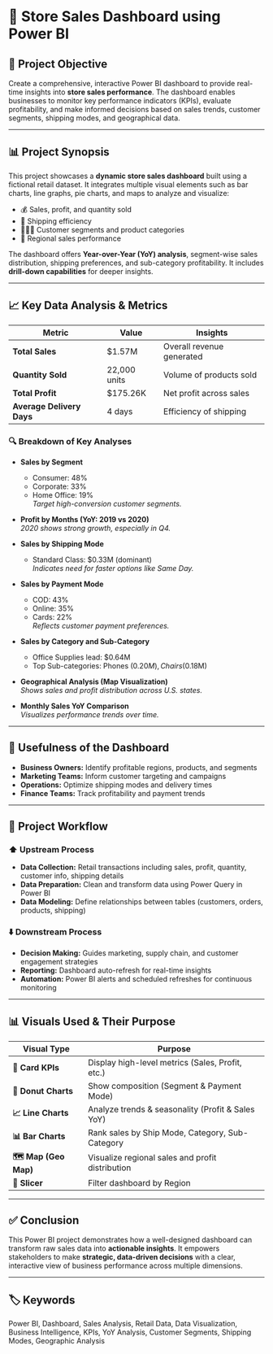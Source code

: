 # 🛒 Store Sales Dashboard using Power BI

## 🎯 Project Objective
Create a comprehensive, interactive Power BI dashboard to provide real-time insights into **store sales performance**. The dashboard enables businesses to monitor key performance indicators (KPIs), evaluate profitability, and make informed decisions based on sales trends, customer segments, shipping modes, and geographical data.

---

## 📊 Project Synopsis
This project showcases a **dynamic store sales dashboard** built using a fictional retail dataset. It integrates multiple visual elements such as bar charts, line graphs, pie charts, and maps to analyze and visualize:

- 💰 Sales, profit, and quantity sold  
- 🚚 Shipping efficiency  
- 🧑‍🤝‍🧑 Customer segments and product categories  
- 📍 Regional sales performance  

The dashboard offers **Year-over-Year (YoY) analysis**, segment-wise sales distribution, shipping preferences, and sub-category profitability. It includes **drill-down capabilities** for deeper insights.

---

## 📈 Key Data Analysis & Metrics

| Metric                  | Value       | Insights                                    |
|-------------------------|-------------|---------------------------------------------|
| **Total Sales**         | $1.57M      | Overall revenue generated                    |
| **Quantity Sold**       | 22,000 units| Volume of products sold                       |
| **Total Profit**        | $175.26K    | Net profit across sales                       |
| **Average Delivery Days**| 4 days      | Efficiency of shipping                        |

### 🔍 Breakdown of Key Analyses

- **Sales by Segment**  
  - Consumer: 48%  
  - Corporate: 33%  
  - Home Office: 19%  
  *Target high-conversion customer segments.*

- **Profit by Months (YoY: 2019 vs 2020)**  
  *2020 shows strong growth, especially in Q4.*

- **Sales by Shipping Mode**  
  - Standard Class: $0.33M (dominant)  
  *Indicates need for faster options like Same Day.*

- **Sales by Payment Mode**  
  - COD: 43%  
  - Online: 35%  
  - Cards: 22%  
  *Reflects customer payment preferences.*

- **Sales by Category and Sub-Category**  
  - Office Supplies lead: $0.64M  
  - Top Sub-categories: Phones ($0.20M), Chairs ($0.18M)

- **Geographical Analysis (Map Visualization)**  
  *Shows sales and profit distribution across U.S. states.*

- **Monthly Sales YoY Comparison**  
  *Visualizes performance trends over time.*

---

## 🎯 Usefulness of the Dashboard

- **Business Owners:** Identify profitable regions, products, and segments  
- **Marketing Teams:** Inform customer targeting and campaigns  
- **Operations:** Optimize shipping modes and delivery times  
- **Finance Teams:** Track profitability and payment trends  

---

## 🔄 Project Workflow

### ⬆️ Upstream Process
- **Data Collection:** Retail transactions including sales, profit, quantity, customer info, shipping details  
- **Data Preparation:** Clean and transform data using Power Query in Power BI  
- **Data Modeling:** Define relationships between tables (customers, orders, products, shipping)  

### ⬇️ Downstream Process
- **Decision Making:** Guides marketing, supply chain, and customer engagement strategies  
- **Reporting:** Dashboard auto-refresh for real-time insights  
- **Automation:** Power BI alerts and scheduled refreshes for continuous monitoring  

---

## 📊 Visuals Used & Their Purpose

| Visual Type       | Purpose                                           |
|-------------------|-------------------------------------------------|
| **📇 Card KPIs**     | Display high-level metrics (Sales, Profit, etc.)|
| **🍩 Donut Charts**  | Show composition (Segment & Payment Mode)       |
| **📈 Line Charts**   | Analyze trends & seasonality (Profit & Sales YoY)|
| **📊 Bar Charts**    | Rank sales by Ship Mode, Category, Sub-Category |
| **🗺️ Map (Geo Map)** | Visualize regional sales and profit distribution|
| **🔎 Slicer**        | Filter dashboard by Region                        |

---

## ✅ Conclusion

This Power BI project demonstrates how a well-designed dashboard can transform raw sales data into **actionable insights**. It empowers stakeholders to make **strategic, data-driven decisions** with a clear, interactive view of business performance across multiple dimensions.

---

## 🏷️ Keywords

Power BI, Dashboard, Sales Analysis, Retail Data, Data Visualization, Business Intelligence, KPIs, YoY Analysis, Customer Segments, Shipping Modes, Geographic Analysis
